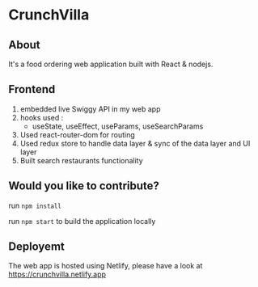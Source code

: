 # CrunchVilla

## About
It's a food ordering web application built with React & nodejs.

## Frontend

1. embedded live Swiggy API in my web app
2. hooks used :
   - useState, useEffect, useParams, useSearchParams 
2. Used react-router-dom for routing
3. Used redux store to handle data layer & sync of the data layer and UI layer
4. Built search restaurants functionality

## Would you like to contribute? 

run ```npm install```

run ```npm start```  to build the application locally 


## Deployemt 
The web app is hosted using Netlify, please have a look at  https://crunchvilla.netlify.app
